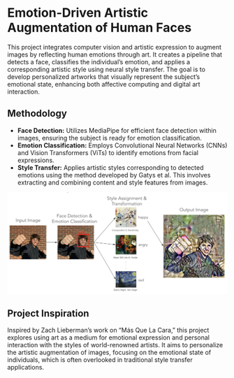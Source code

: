 # Emotion-Driven Artistic Augmentation of Human Faces

This project integrates computer vision and artistic expression to augment images by reflecting human emotions through art. It creates a pipeline that detects a face, classifies the individual’s emotion, and applies a corresponding artistic style using neural style transfer. The goal is to develop personalized artworks that visually represent the subject’s emotional state, enhancing both affective computing and digital art interaction.

## Methodology

- **Face Detection:** Utilizes MediaPipe for efficient face detection within images, ensuring the subject is ready for emotion classification.
- **Emotion Classification:** Employs Convolutional Neural Networks (CNNs) and Vision Transformers (ViTs) to identify emotions from facial expressions.
- **Style Transfer:** Applies artistic styles corresponding to detected emotions using the method developed by Gatys et al. This involves extracting and combining content and style features from images.

![Pipeline Overview](images/overview.png)

## Project Inspiration

Inspired by Zach Lieberman’s work on “Más Que La Cara,” this project explores using art as a medium for emotional expression and personal interaction with the styles of world-renowned artists. It aims to personalize the artistic augmentation of images, focusing on the emotional state of individuals, which is often overlooked in traditional style transfer applications.
